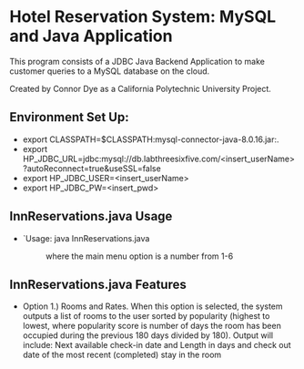 # Hotel Reservation System: MySQL and Java Application

This program consists of a JDBC Java Backend Application to make customer queries to a MySQL database on the cloud.

Created by Connor Dye as a California Polytechnic University Project.

## Environment Set Up:
- export CLASSPATH=$CLASSPATH:mysql-connector-java-8.0.16.jar:.
- export HP_JDBC_URL=jdbc:mysql://db.labthreesixfive.com/<insert_userName>?autoReconnect=true\&useSSL=false
- export HP_JDBC_USER=<insert_userName>
- export HP_JDBC_PW=<insert_pwd>

## InnReservations.java Usage
- `Usage: java InnReservations.java <menu option> where the main menu option is a number from 1-6

## InnReservations.java Features
- Option 1.) Rooms and Rates.  When this option is selected, the system outputs a list of rooms
to the user sorted by popularity (highest to lowest, where popularity score is number of days the room has been occupied during the previous
180 days divided by 180). Output will include: Next available check-in date and Length in days and check out date of the most recent (completed) stay in the room


